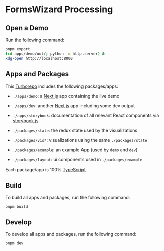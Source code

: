 # FormsWizard Processing

## Open a Demo

Run the following command:

```sh
pnpm export
(cd apps/demo/out/; python -m http.server) & 
xdg-open http://localhost:8000
```


## Apps and Packages

This [Turborepo](https://turbo.build/) includes the following packages/apps:

- `./apps/demo`: a [Next.js](https://nextjs.org/) app containing the live demo
- `./apps/dev`: another [Next.js](https://nextjs.org/) app including some dev output
- `./apps/storybook`: documentation of all relevant React components via [storybook.js](https://storybook.js.org/)

- `./packages/state`: the redux state used by the visualizations
- `./packages/vis*`: visualizations using the same `./packages/state`

- `./packages/example`: an example App (used by `demo` and `dev`)
- `./packages/layout`: ui components used in `./packages/example`


Each package/app is 100% [TypeScript](https://www.typescriptlang.org/).


## Build

To build all apps and packages, run the following command:

```
pnpm build
```

## Develop

To develop all apps and packages, run the following command:

```
pnpm dev
```
